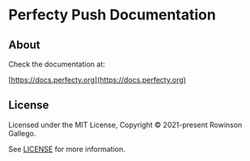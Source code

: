 # Perfecty Push Documentation

## About

Check the documentation at:

[https://docs.perfecty.org](https://docs.perfecty.org)

## License

Licensed under the MIT License, Copyright © 2021-present Rowinson Gallego.

See [LICENSE](./LICENSE) for more information.
